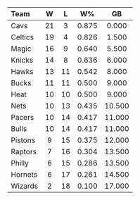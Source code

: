 | Team                             |  W  |  L  |  W%   |   GB   |
|:---------------------------------|:---:|:---:|:-----:|:------:|
| [](/r/clevelandcavs) Cavs        | 21  |  3  | 0.875 | 0.000  |
| [](/r/bostonceltics) Celtics     | 19  |  4  | 0.826 | 1.500  |
| [](/r/orlandomagic) Magic        | 16  |  9  | 0.640 | 5.500  |
| [](/r/nyknicks) Knicks           | 14  |  8  | 0.636 | 6.000  |
| [](/r/atlantahawks) Hawks        | 13  | 11  | 0.542 | 8.000  |
| [](/r/mkebucks) Bucks            | 11  | 11  | 0.500 | 9.000  |
| [](/r/heat) Heat                 | 10  | 10  | 0.500 | 9.000  |
| [](/r/gonets) Nets               | 10  | 13  | 0.435 | 10.500 |
| [](/r/pacers) Pacers             | 10  | 14  | 0.417 | 11.000 |
| [](/r/chicagobulls) Bulls        | 10  | 14  | 0.417 | 11.000 |
| [](/r/detroitpistons) Pistons    |  9  | 15  | 0.375 | 12.000 |
| [](/r/torontoraptors) Raptors    |  7  | 16  | 0.304 | 13.500 |
| [](/r/sixers) Philly             |  6  | 15  | 0.286 | 13.500 |
| [](/r/charlottehornets) Hornets  |  6  | 17  | 0.261 | 14.500 |
| [](/r/washingtonwizards) Wizards |  2  | 18  | 0.100 | 17.000 |